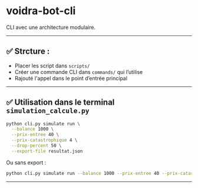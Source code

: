 # voidra-bot-cli

CLI avec une architecture modulaire.

---

## ✅ Strcture :

- Placer les script dans `scripts/`
- Créer une commande CLI dans `commands/` qui l’utilise
- Rajouté l'appel dans le point d’entrée principal

---

## ✅ Utilisation dans le terminal `simulation_calcule.py`

```bash
python cli.py simulate run \
  --balance 1000 \
  --prix-entree 40 \
  --prix-catastrophique 4 \
  --drop-percent 50 \
  --export-file resultat.json
```

Ou sans export :

```bash
python cli.py simulate run --balance 1000 --prix-entree 40 --prix-catastrophique 4 --drop-percent 50
```

---
